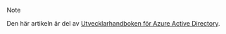 > [!NOTE]
> Den här artikeln är del av [Utvecklarhandboken för Azure Active Directory](../articles/active-directory/develop/azure-ad-developers-guide.md).
>
>
